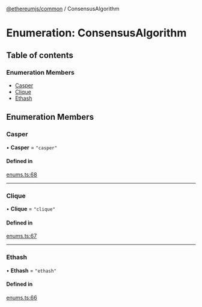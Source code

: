[@ethereumjs/common](../README.md) / ConsensusAlgorithm

# Enumeration: ConsensusAlgorithm

## Table of contents

### Enumeration Members

- [Casper](ConsensusAlgorithm.md#casper)
- [Clique](ConsensusAlgorithm.md#clique)
- [Ethash](ConsensusAlgorithm.md#ethash)

## Enumeration Members

### Casper

• **Casper** = ``"casper"``

#### Defined in

[enums.ts:68](https://github.com/ethereumjs/ethereumjs-monorepo/blob/master/packages/common/src/enums.ts#L68)

___

### Clique

• **Clique** = ``"clique"``

#### Defined in

[enums.ts:67](https://github.com/ethereumjs/ethereumjs-monorepo/blob/master/packages/common/src/enums.ts#L67)

___

### Ethash

• **Ethash** = ``"ethash"``

#### Defined in

[enums.ts:66](https://github.com/ethereumjs/ethereumjs-monorepo/blob/master/packages/common/src/enums.ts#L66)
